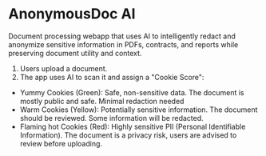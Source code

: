 # AnonymousDoc AI

Document processing webapp that uses AI to intelligently redact and anonymize sensitive information in PDFs, contracts, and reports while preserving document utility and context.

1. Users upload a document. 
2. The app uses AI to scan it and assign a "Cookie Score":

- Yummy Cookies (Green): Safe, non-sensitive data. The document is mostly public and safe. Minimal redaction needed
- Warm Cookies (Yellow): Potentially sensitive information. The document should be reviewed. Some information will be redacted.
- Flaming hot Cookies (Red): Highly sensitive PII (Personal Identifiable Information). The document is a privacy risk, users are advised to review before uploading.

